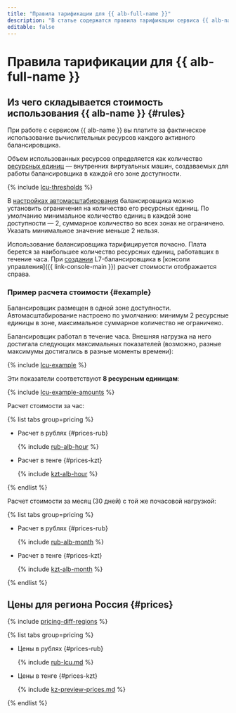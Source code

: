 ```yaml
---
title: "Правила тарификации для {{ alb-full-name }}"
description: "В статье содержатся правила тарификации сервиса {{ alb-name }}."
editable: false
---
```


# Правила тарификации для {{ alb-full-name }}

## Из чего складывается стоимость использования {{ alb-name }} {#rules}

При работе с сервисом {{ alb-name }} вы платите за фактическое использование вычислительных ресурсов каждого активного балансировщика.

Объем использованных ресурсов определяется как количество [ресурсных единиц](concepts/application-load-balancer.md#lcu-scaling) — внутренних виртуальных машин, создаваемых для работы балансировщика в каждой его зоне доступности.

{% include [lcu-thresholds](../_includes/application-load-balancer/lcu-thresholds.md) %}

В [настройках автомасштабирования](concepts/application-load-balancer.md#lcu-scaling-settings) балансировщика можно установить ограничения на количество его ресурсных единиц. По умолчанию минимальное количество единиц в каждой зоне доступности — 2, суммарное количество во всех зонах не ограничено. Указать минимальное значение меньше 2 нельзя.

Использование балансировщика тарифицируется почасно. Плата берется за наибольшее количество ресурсных единиц, работавших в течение часа. При [создании](operations/application-load-balancer-create.md) L7-балансировщика в [консоли управления]({{ link-console-main }}) расчет стоимости отображается справа.

### Пример расчета стоимости {#example}

Балансировщик размещен в одной зоне доступности. Автомасштабирование настроено по умолчанию: минимум 2 ресурсные единицы в зоне, максимальное суммарное количество не ограничено.

Балансировщик работал в течение часа. Внешняя нагрузка на него достигала следующих максимальных показателей (возможно, разные максимумы достигались в разные моменты времени):

{% include [lcu-example](../_includes/application-load-balancer/lcu-example.md) %}

Эти показатели соответствуют **8 ресурсным единицам**:

{% include [lcu-example-amounts](../_includes/application-load-balancer/lcu-example-amounts.md) %}

Расчет стоимости за час:


{% list tabs group=pricing %}

- Расчет в рублях {#prices-rub}

  {% include [rub-alb-hour](../_pricing_examples/application-load-balancer/rub-hour.md) %}

- Расчет в тенге {#prices-kzt}

  {% include [kzt-alb-hour](../_pricing_examples/application-load-balancer/kzt-hour.md) %}

{% endlist %}




Расчет стоимости за месяц (30 дней) с той же почасовой нагрузкой:


{% list tabs group=pricing %}

- Расчет в рублях {#prices-rub}

  {% include [rub-alb-month](../_pricing_examples/application-load-balancer/rub-month.md) %}

- Расчет в тенге {#prices-kzt}

  {% include [kzt-alb-month](../_pricing_examples/application-load-balancer/kzt-month.md) %}

{% endlist %}



 


## Цены для региона Россия {#prices}


{% include [pricing-diff-regions](../_includes/pricing-diff-regions.md) %}

{% list tabs group=pricing %}

- Цены в рублях {#prices-rub}

  {% include [rub-lcu.md](../_pricing/application-load-balancer/rub-lcu.md) %}

- Цены в тенге {#prices-kzt}

  {% include [kz-preview-prices.md](../_pricing/application-load-balancer/kzt-lcu.md) %}

{% endlist %}


 

